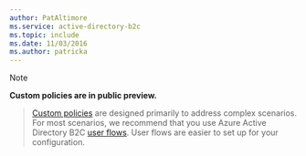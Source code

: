 ```yaml
---
author: PatAltimore
ms.service: active-directory-b2c 
ms.topic: include
ms.date: 11/03/2016
ms.author: patricka
---
```

> [!NOTE]
> **Custom policies are in public preview.**

> [Custom policies](..\articles\active-directory-b2c\active-directory-b2c-get-started-custom.md) are designed primarily to address complex scenarios. For most scenarios, we recommend that you use Azure Active Directory B2C [user flows](..\articles\active-directory-b2c\active-directory-b2c-reference-policies.md). User flows are easier to set up for your configuration.

